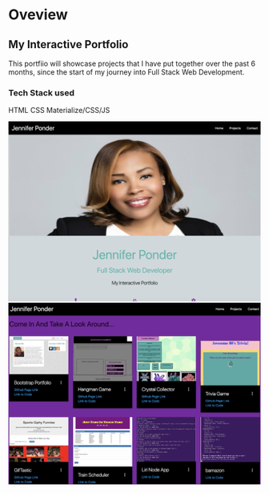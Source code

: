 # Oveview


## My Interactive Portfolio

This portfiio will showcase projects that I have put together over the past 6 months, since the start of my journey into Full Stack Web Development.

### Tech Stack used
HTML
CSS
Materialize/CSS/JS

![home page](public/assets/images/portfolio_profile.jpg)
![home page](public/assets/images/portfolio_body.jpg)
